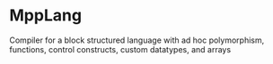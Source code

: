 # MppLang

Compiler for a block structured language with ad hoc polymorphism, functions, control constructs, custom datatypes, and arrays
